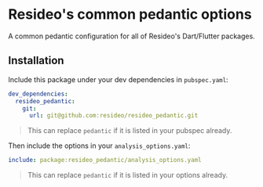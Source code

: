 # Resideo's common pedantic options

A common pedantic configuration for all of Resideo's Dart/Flutter packages.

## Installation

Include this package under your dev dependencies in `pubspec.yaml`:

```yaml
dev_dependencies:
  resideo_pedantic:
    git:
      url: git@github.com:resideo/resideo_pedantic.git
```

> This can replace `pedantic` if it is listed in your pubspec already.

Then include the options in your `analysis_options.yaml`:

```yaml
include: package:resideo_pedantic/analysis_options.yaml
```

> This can replace `pedantic` if it is listed in your options already.
